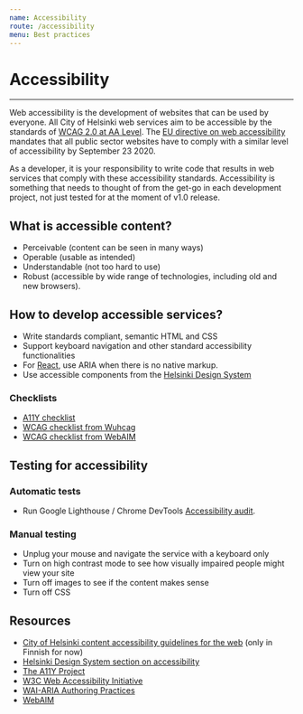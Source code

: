```yaml
---
name: Accessibility
route: /accessibility
menu: Best practices
---
```


# Accessibility

---
Web accessibility is the development of websites that can be used by everyone. All City of Helsinki web services aim to be accessible by the standards of 
[WCAG 2.0 at AA Level](https://www.w3.org/TR/WCAG20/#conformance).
The [EU directive on web accessibility](https://eur-lex.europa.eu/eli/dir/2016/2102/oj) mandates that all public sector websites 
have to comply with a similar level of accessibility by September 23 2020.

As a developer, it is your responsibility to write code that results in web services that comply with these accessibility standards. 
Accessibility is something that needs to thought of from the get-go in each development project, not just tested for at the moment 
of v1.0 release.

## What is accessible content?

* Perceivable (content can be seen in many ways)
* Operable (usable as intended)
* Understandable (not too hard to use)
* Robust (accessible by wide range of technologies, including old and new browsers).

## How to develop accessible services?

* Write standards compliant, semantic HTML and CSS
* Support keyboard navigation and other standard accessibility functionalities
* For [React](https://reactjs.org/docs/accessibility.html), use ARIA when there is no native markup.
* Use accessible components from the [Helsinki Design System](https://city-of-helsinki.github.io/helsinki-design-system)

### Checklists
* [A11Y checklist](https://a11yproject.com/checklist/)
* [WCAG checklist from Wuhcag](https://www.wuhcag.com/wcag-checklist/)
* [WCAG checklist from WebAIM](https://webaim.org/standards/wcag/checklist)

## Testing for accessibility
### Automatic tests
* Run Google Lighthouse / Chrome DevTools [Accessibility audit](https://developers.google.com/web/tools/chrome-devtools/accessibility/reference).

### Manual testing
* Unplug your mouse and navigate the service with a keyboard only
* Turn on high contrast mode to see how visually impaired people might view your site
* Turn off images to see if the content makes sense
* Turn off CSS

## Resources
* [City of Helsinki content accessibility guidelines for the web](https://www.hel.fi/static/hki4all/ohjeet/saavutettavuus-opas.pdf) 
(only in Finnish for now)
* [Helsinki Design System section on accessibility](https://city-of-helsinki.github.io/helsinki-design-system/guidelines/accessibility)
* [The A11Y Project](https://a11yproject.com/)
* [W3C Web Accessibility Initiative](https://www.w3.org/WAI/)  
* [WAI-ARIA Authoring Practices](https://www.w3.org/TR/wai-aria-practices-1.1/)  
* [WebAIM](https://webaim.org/)  
